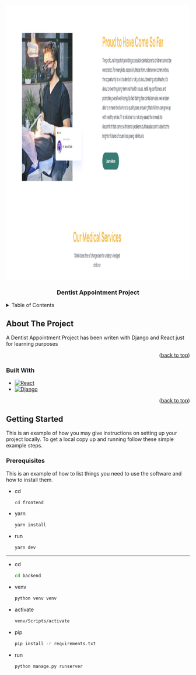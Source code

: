 <a name="readme-top"></a>


<!-- PROJECT LOGO -->
<br />
<div align="center">
  <img src="frontend/src/assets/images/dentist.png" alt="Logo" width="1000" height="750">

  <h3 align="center">Dentist Appointment Project</h3>
</div>



<!-- TABLE OF CONTENTS -->
<details>
  <summary>Table of Contents</summary>
  <ol>
    <li>
      <a href="#about-the-project">About The Project</a>
      <ul>
        <li><a href="#built-with">Built With</a></li>
      </ul>
    </li>
    <li>
      <a href="#getting-started">Getting Started</a>
      <ul>
        <li><a href="#prerequisites">Prerequisites</a></li>
        <li><a href="#installation">Installation</a></li>
      </ul>
    </li>
  </ol>
</details>



<!-- ABOUT THE PROJECT -->
## About The Project

A Dentist Appointment Project has been writen with Django and React just for learning purposes

<p align="right">(<a href="#readme-top">back to top</a>)</p>



### Built With

* [![React][React.js]][React-url]
* [![Django][Django]][Django-url]

<p align="right">(<a href="#readme-top">back to top</a>)</p>



<!-- GETTING STARTED -->
## Getting Started

This is an example of how you may give instructions on setting up your project locally.
To get a local copy up and running follow these simple example steps.

### Prerequisites

This is an example of how to list things you need to use the software and how to install them.

* cd
  ```sh
  cd frontend
  ```

* yarn
  ```sh
  yarn install
  ```

* run
  ```sh
  yarn dev
  ```

---------------------------------------

* cd
  ```sh
  cd backend
  ```

* venv
  ```sh
  python venv venv
  ```

* activate
  ```sh
  venv/Scripts/activate
  ```

* pip
  ```sh
  pip install -r requirements.txt

  ```

* run
  ```sh
  python manage.py runserver

  ```



<!-- MARKDOWN LINKS & IMAGES -->
[React.js]: https://img.shields.io/badge/React-20232A?style=for-the-badge&logo=react&logoColor=61DAFB
[React-url]: https://reactjs.org/
[Django]: https://img.shields.io/badge/Django-092E20?style=for-the-badge&logo=django&logoColor=green
[Django-url]: https://www.djangoproject.com/
